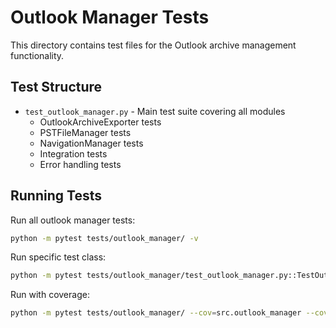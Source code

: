 # Outlook Manager Tests

This directory contains test files for the Outlook archive management functionality.

## Test Structure

- `test_outlook_manager.py` - Main test suite covering all modules
  - OutlookArchiveExporter tests
  - PSTFileManager tests  
  - NavigationManager tests
  - Integration tests
  - Error handling tests

## Running Tests

Run all outlook manager tests:
```bash
python -m pytest tests/outlook_manager/ -v
```

Run specific test class:
```bash
python -m pytest tests/outlook_manager/test_outlook_manager.py::TestOutlookArchiveExporter -v
```

Run with coverage:
```bash
python -m pytest tests/outlook_manager/ --cov=src.outlook_manager --cov-report=html
```